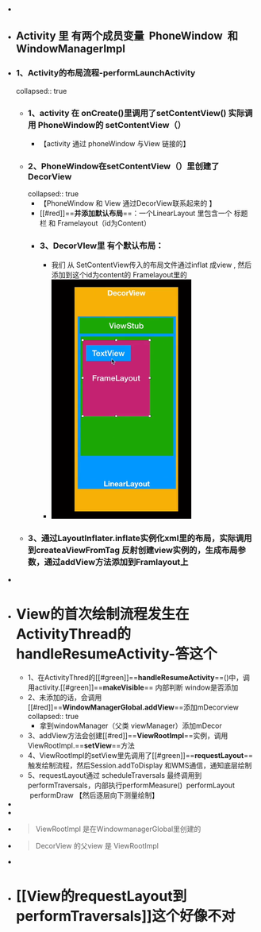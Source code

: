 -
- ## Activity 里 有两个成员变量  PhoneWindow  和  WindowManagerImpl
- ### 1、Activity的布局流程-performLaunchActivity
  collapsed:: true
	- ### 1、activity 在 onCreate()里调用了setContentView()  实际调用 PhoneWindow的 setContentView（）
		- 【activity 通过 phoneWindow  与View 链接的】
	- ### 2、PhoneWindow在setContentView（）里创建了DecorView
	  collapsed:: true
		- 【PhoneWindow 和 View 通过DecorView联系起来的  】
		- [[#red]]==**并添加默认布局**==：一个LinearLayout 里包含一个 标题栏 和 Framelayout（id为Content）
		- ### 3、DecorVIew里  有个默认布局：
			- 我们 从 SetContentView传入的布局文件通过inflat  成view , 然后添加到这个id为content的 Framelayout里的
			- ![绘制流程.png](../assets/绘制流程_1693041027183_0.png)
	- ### 3、通过LayoutInflater.inflate实例化xml里的布局，实际调用到createaViewFromTag 反射创建view实例的，生成布局参数，通过addView方法添加到Framlayout上
-
- # View的首次绘制流程发生在ActivityThread的handleResumeActivity-答这个
	- 1、在ActivityThred的[[#green]]==**handleResumeActivity**==()中，调用activity.[[#green]]==**makeVisible**== 内部判断 window是否添加
	- 2、未添加的话，会调用[[#red]]==**WindowManagerGlobal.addView**==添加mDecorview
	  collapsed:: true
		- 拿到windowManager（父类 viewManager）添加mDecor
	- 3、addView方法会创建[[#red]]==**ViewRootImpl**==实例，调用ViewRootImpl.==**setView**==方法
	- 4、ViewRootImpl的setView里先调用了[[#green]]==**requestLayout**==触发绘制流程，然后Session.addToDisplay 和WMS通信，通知底层绘制
	- 5、requestLayout通过 scheduleTraversals 最终调用到performTraversals，内部执行performMeasure()  performLayout   performDraw 【然后逐层向下测量绘制】
-
-
- >ViewRootImpl         是在WindowmanagerGlobal里创建的
- >DecorView 的父view 是 ViewRootImpl
-
- # [[View的requestLayout到performTraversals]]这个好像不对
